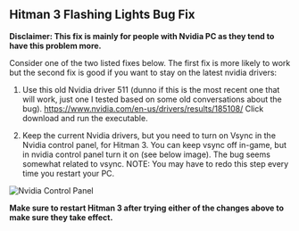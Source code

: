## Hitman 3 Flashing Lights Bug Fix

**Disclaimer: This fix is mainly for people with Nvidia PC as they tend to have this problem more.**

Consider one of the two listed fixes below. The first fix is more likely to work but the second fix is good if you want to stay on the latest nvidia drivers:

1. Use this old Nvidia driver 511 (dunno if this is the most recent one that will work, just one I tested based on some old conversations about the bug).
https://www.nvidia.com/en-us/drivers/results/185108/
Click download and run the executable.

2. Keep the current Nvidia drivers, but you need to turn on Vsync in the Nvidia control panel, for Hitman 3. You can keep vsync off in-game, but in nvidia control panel turn it on (see below image).
The bug seems somewhat related to vsync. NOTE: You may have to redo this step every time you restart your PC.

![Nvidia Control Panel](https://i.ibb.co/Csp098t/nvidiapanel.png)

**Make sure to restart Hitman 3 after trying either of the changes above to make sure they take effect.**